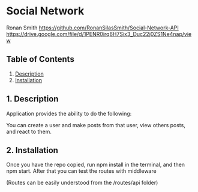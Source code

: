 # Social Network
Ronan Smith
https://github.com/RonanSilasSmith/Social-Network-API
https://drive.google.com/file/d/1PENR0irq6H7Six3_Duc22j0ZS1Ne4nap/view

  ## Table of Contents

  1. [Description](#description)
  2. [Installation](#installation)

  <a name="description"></a>
  ## 1. Description

  Application provides the ability to do the following: 

  You can create a user and make posts from that user, view others posts, and react to them.
 
  <a name="installation"></a> 
  ## 2. Installation

 Once you have the repo copied, run npm install in the terminal, and then npm start. After that you can test the routes with middleware

 (Routes can be easily understood from the /routes/api folder)



